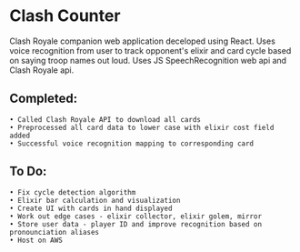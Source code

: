 # Clash Counter
Clash Royale companion web application deceloped using React.  Uses voice recognition from user to track opponent's elixir and card cycle based on saying troop names out loud.  Uses JS SpeechRecognition web api and Clash Royale api.

## Completed:
    • Called Clash Royale API to download all cards
    • Preprocessed all card data to lower case with elixir cost field added
    • Successful voice recognition mapping to corresponding card
## To Do:
    • Fix cycle detection algorithm
    • Elixir bar calculation and visualization
    • Create UI with cards in hand displayed
    • Work out edge cases - elixir collector, elixir golem, mirror
    • Store user data - player ID and improve recognition based on pronounciation aliases
    • Host on AWS
    


